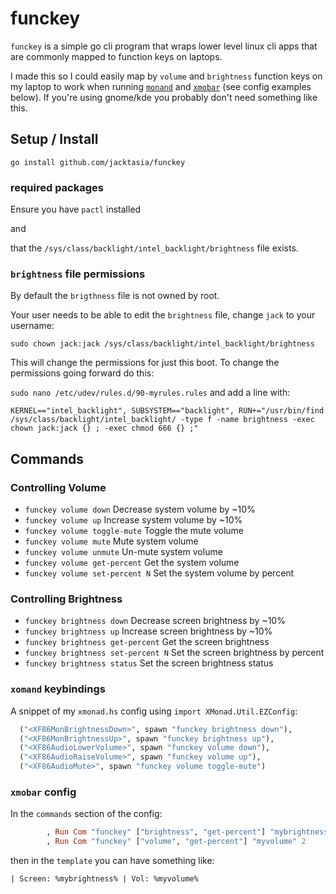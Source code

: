 # funckey

`funckey` is a simple go cli program that wraps lower level linux cli apps that are commonly mapped to function keys on laptops.

I made this so I could easily map by `volume` and `brightness` function keys on my laptop to work when running [`monand`](https://xmonad.org/) and [`xmobar`](https://hackage.haskell.org/package/xmobar) (see config examples below). If you're using gnome/kde you probably don't need something like this.

## Setup / Install


`go install github.com/jacktasia/funckey`


### required packages

Ensure you have `pactl` installed

and

that the `/sys/class/backlight/intel_backlight/brightness` file exists.

### `brightness` file permissions

By default the `brigthness` file is not owned by root.

Your user needs to be able to edit the `brightness` file, change `jack` to your username:

`sudo chown jack:jack /sys/class/backlight/intel_backlight/brightness`

This will change the permissions for just this boot. To change the permissions going forward do this:

`sudo nano /etc/udev/rules.d/90-myrules.rules` and add a line with:

```
KERNEL=="intel_backlight", SUBSYSTEM=="backlight", RUN+="/usr/bin/find /sys/class/backlight/intel_backlight/ -type f -name brightness -exec chown jack:jack {} ; -exec chmod 666 {} ;"
```

## Commands

### Controlling Volume
* `funckey volume down`        Decrease system volume by ~10%
* `funckey volume up`          Increase system volume by ~10%
* `funckey volume toggle-mute` Toggle the mute volume
* `funckey volume mute`        Mute system volume
* `funckey volume unmute`      Un-mute system volume
* `funckey volume get-percent` Get the system volume
* `funckey volume set-percent N` Set the system volume by percent

### Controlling Brightness
* `funckey brightness down`        Decrease screen brightness by ~10%
* `funckey brightness up`          Increase screen brightness by ~10%
* `funckey brightness get-percent` Get the screen brightness
* `funckey brightness set-percent N` Set the screen brightness by percent
* `funckey brightness status` Set the screen brightness status


### `xomand` keybindings

A snippet of my `xmonad.hs` config using `import XMonad.Util.EZConfig`:

```haskell
  ("<XF86MonBrightnessDown>", spawn "funckey brightness down"),
  ("<XF86MonBrightnessUp>", spawn "funckey brightness up"),
  ("<XF86AudioLowerVolume>", spawn "funckey volume down"),
  ("<XF86AudioRaiseVolume>", spawn "funckey volume up"),
  ("<XF86AudioMute>", spawn "funckey volume toggle-mute")
```

### `xmobar` config

In the `commands` section of the config:

```haskell
        , Run Com "funckey" ["brightness", "get-percent"] "mybrightness" 2
        , Run Com "funckey" ["volume", "get-percent"] "myvolume" 2
```

then in the `template` you can have something like:

```
| Screen: %mybrightness% | Vol: %myvolume%
```

